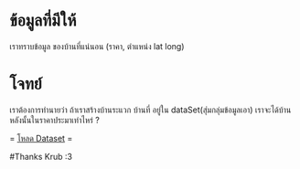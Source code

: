 <h1>ข้อมูลที่มีให้</h1>
<p>เราทราบข้อมูล ของบ้านที่แน่นอน (ราคา, ตำแหน่ง lat long)</p>
<h1>โจทย์</h1>
<p>เราต้องการทำนายว่า ถ้าเราสร้างบ้านระแวก บ้านที่ อยู่ใน dataSet(สุ่มกลุ่มข้อมูลเอา) เราจะได้บ้านหลังนั้นในราคาประมาเท่าไหร่ ? </p>

= [โหลด Dataset](https://www.kaggle.com/apratim87/housingdata) =

#Thanks Krub :3

